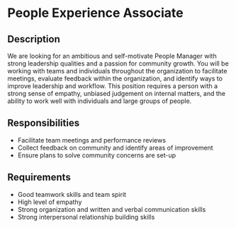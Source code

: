 # People Experience Associate

## Description

We are looking for an ambitious and self-motivate People Manager with strong leadership qualities and a passion for community growth. You will be working with teams and individuals throughout the organization to facilitate meetings, evaluate feedback within the organization, and identify ways to improve leadership and workflow. This position requires a person with a strong sense of empathy, unbiased judgement on internal matters, and the ability to work well with individuals and large groups of people.

## Responsibilities

* Facilitate team meetings and performance reviews
* Collect feedback on community and identify areas of improvement
* Ensure plans to solve community concerns are set-up

## Requirements

* Good teamwork skills and team spirit
* High level of empathy
* Strong organization and written and verbal communication skills
* Strong interpersonal relationship building skills

